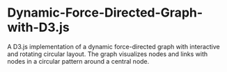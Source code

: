 # Dynamic-Force-Directed-Graph-with-D3.js
A D3.js implementation of a dynamic force-directed graph with interactive and rotating circular layout. The graph visualizes nodes and links with nodes in a circular pattern around a central node. 

